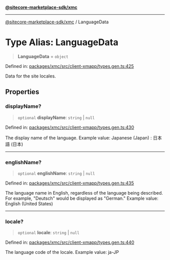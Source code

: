 [**@sitecore-marketplace-sdk/xmc**](../README.md)

***

[@sitecore-marketplace-sdk/xmc](../README.md) / LanguageData

# Type Alias: LanguageData

> **LanguageData** = `object`

Defined in: [packages/xmc/src/client-xmapp/types.gen.ts:425](https://github.com/Sitecore/sitecore-marketplace-sdk/blob/af886e6134b8d1079ef5b8ef70b7eb2f1d9c8aeb/packages/xmc/src/client-xmapp/types.gen.ts#L425)

Data for the site locales.

## Properties

### displayName?

> `optional` **displayName**: `string` \| `null`

Defined in: [packages/xmc/src/client-xmapp/types.gen.ts:430](https://github.com/Sitecore/sitecore-marketplace-sdk/blob/af886e6134b8d1079ef5b8ef70b7eb2f1d9c8aeb/packages/xmc/src/client-xmapp/types.gen.ts#L430)

The display name of the language.
Example value: Japanese (Japan) : 日本語 (日本)

***

### englishName?

> `optional` **englishName**: `string` \| `null`

Defined in: [packages/xmc/src/client-xmapp/types.gen.ts:435](https://github.com/Sitecore/sitecore-marketplace-sdk/blob/af886e6134b8d1079ef5b8ef70b7eb2f1d9c8aeb/packages/xmc/src/client-xmapp/types.gen.ts#L435)

The language name in English, regardless of the language being described. For example, "Deutsch" would be displayed as "German."
Example value: English (United States)

***

### locale?

> `optional` **locale**: `string` \| `null`

Defined in: [packages/xmc/src/client-xmapp/types.gen.ts:440](https://github.com/Sitecore/sitecore-marketplace-sdk/blob/af886e6134b8d1079ef5b8ef70b7eb2f1d9c8aeb/packages/xmc/src/client-xmapp/types.gen.ts#L440)

The language code of the locale.
Example value: ja-JP
